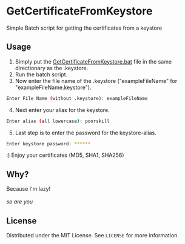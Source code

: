# GetCertificateFromKeystore
Simple Batch script for getting the certificates from a keystore


<!-- USAGE EXAMPLES -->
## Usage

1. Simply put the [GetCertificateFromKeystore.bat](GetCertificateFromKeystore.bat) file in the same directionary as the .keystore.<br/>
2. Run the batch script.<br/>
3. Now enter the file name of the .keystore ("exampleFileName" for "exampleFileName.keystore").
```sh
Enter File Name (without .keystore): exampleFileName
```
4. Next enter your alias for the keystore.<br/>
```sh
Enter alias (all lowercase): poorskill
```
5. Last step is to enter the password for the keystore-alias.<br/>
```sh
Enter keystore password: ******
```
:) Enjoy your certificates (MD5, SHA1, SHA256)

## Why?

Because I'm lazy!<br/>
<br/>
_so are you_

<!-- LICENSE -->
## License

Distributed under the MIT License. See `LICENSE` for more information.
